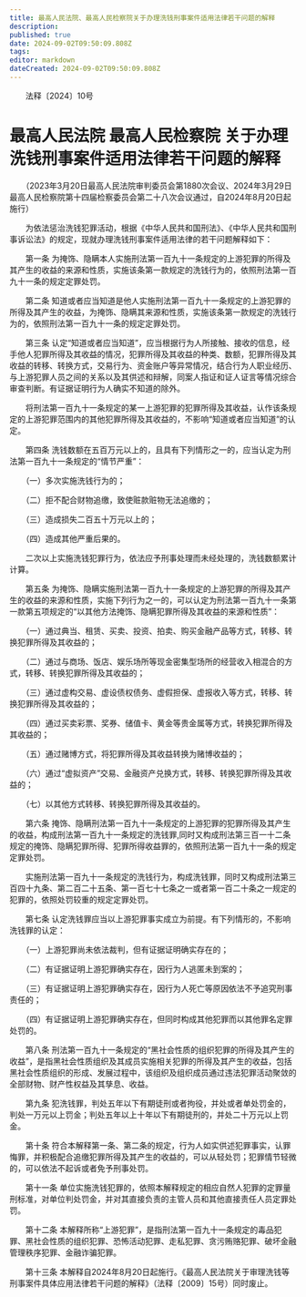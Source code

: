 ```yaml
---
title: 最高人民法院、最高人民检察院关于办理洗钱刑事案件适用法律若干问题的解释
description: 
published: true
date: 2024-09-02T09:50:09.808Z
tags: 
editor: markdown
dateCreated: 2024-09-02T09:50:09.808Z
---
```


　　法释〔2024〕10号
# 最高人民法院 最高人民检察院 关于办理洗钱刑事案件适用法律若干问题的解释

　　（2023年3月20日最高人民法院审判委员会第1880次会议、2024年3月29日最高人民检察院第十四届检察委员会第二十八次会议通过，自2024年8月20日起施行）

　　为依法惩治洗钱犯罪活动，根据《中华人民共和国刑法》、《中华人民共和国刑事诉讼法》的规定，现就办理洗钱刑事案件适用法律的若干问题解释如下：


　　第一条 为掩饰、隐瞒本人实施刑法第一百九十一条规定的上游犯罪的所得及其产生的收益的来源和性质，实施该条第一款规定的洗钱行为的，依照刑法第一百九十一条的规定定罪处罚。


　　第二条 知道或者应当知道是他人实施刑法第一百九十一条规定的上游犯罪的所得及其产生的收益，为掩饰、隐瞒其来源和性质，实施该条第一款规定的洗钱行为的，依照刑法第一百九十一条的规定定罪处罚。


　　第三条 认定“知道或者应当知道”，应当根据行为人所接触、接收的信息，经手他人犯罪所得及其收益的情况，犯罪所得及其收益的种类、数额，犯罪所得及其收益的转移、转换方式，交易行为、资金账户等异常情况，结合行为人职业经历、与上游犯罪人员之间的关系以及其供述和辩解，同案人指证和证人证言等情况综合审查判断。有证据证明行为人确实不知道的除外。

　　将刑法第一百九十一条规定的某一上游犯罪的犯罪所得及其收益，认作该条规定的上游犯罪范围内的其他犯罪所得及其收益的，不影响“知道或者应当知道”的认定。


　　第四条 洗钱数额在五百万元以上的，且具有下列情形之一的，应当认定为刑法第一百九十一条规定的“情节严重”：

　　（一）多次实施洗钱行为的；

　　（二）拒不配合财物追缴，致使赃款赃物无法追缴的；

　　（三）造成损失二百五十万元以上的；

　　（四）造成其他严重后果的。

　　二次以上实施洗钱犯罪行为，依法应予刑事处理而未经处理的，洗钱数额累计计算。


　　第五条 为掩饰、隐瞒实施刑法第一百九十一条规定的上游犯罪的所得及其产生的收益的来源和性质，实施下列行为之一的，可以认定为刑法第一百九十一条第一款第五项规定的“以其他方法掩饰、隐瞒犯罪所得及其收益的来源和性质”：

　　（一）通过典当、租赁、买卖、投资、拍卖、购买金融产品等方式，转移、转换犯罪所得及其收益的；

　　（二）通过与商场、饭店、娱乐场所等现金密集型场所的经营收入相混合的方式，转移、转换犯罪所得及其收益的；

　　（三）通过虚构交易、虚设债权债务、虚假担保、虚报收入等方式，转移、转换犯罪所得及其收益的；

　　（四）通过买卖彩票、奖券、储值卡、黄金等贵金属等方式，转换犯罪所得及其收益的；

　　（五）通过赌博方式，将犯罪所得及其收益转换为赌博收益的；

　　（六）通过“虚拟资产”交易、金融资产兑换方式，转移、转换犯罪所得及其收益的；

　　（七）以其他方式转移、转换犯罪所得及其收益的。


　　第六条 掩饰、隐瞒刑法第一百九十一条规定的上游犯罪的犯罪所得及其产生的收益，构成刑法第一百九十一条规定的洗钱罪,同时又构成刑法第三百一十二条规定的掩饰、隐瞒犯罪所得、犯罪所得收益罪的，依照刑法第一百九十一条的规定定罪处罚。

　　实施刑法第一百九十一条规定的洗钱行为，构成洗钱罪，同时又构成刑法第三百四十九条、第二百二十五条、第一百七十七条之一或者第一百二十条之一规定的犯罪的，依照处罚较重的规定定罪处罚。


　　第七条 认定洗钱罪应当以上游犯罪事实成立为前提。有下列情形的，不影响洗钱罪的认定：

　　（一）上游犯罪尚未依法裁判，但有证据证明确实存在的；

　　（二）有证据证明上游犯罪确实存在，因行为人逃匿未到案的；

　　（三）有证据证明上游犯罪确实存在，因行为人死亡等原因依法不予追究刑事责任的；

　　（四）有证据证明上游犯罪确实存在，但同时构成其他犯罪而以其他罪名定罪处罚的。


　　第八条 刑法第一百九十一条规定的“黑社会性质的组织犯罪的所得及其产生的收益”，是指黑社会性质组织及其成员实施相关犯罪的所得及其产生的收益，包括黑社会性质组织的形成、发展过程中，该组织及组织成员通过违法犯罪活动聚敛的全部财物、财产性权益及其孳息、收益。


　　第九条 犯洗钱罪，判处五年以下有期徒刑或者拘役，并处或者单处罚金的，判处一万元以上罚金；判处五年以上十年以下有期徒刑的，并处二十万元以上罚金。


　　第十条 符合本解释第一条、第二条的规定，行为人如实供述犯罪事实，认罪悔罪，并积极配合追缴犯罪所得及其产生的收益的，可以从轻处罚；犯罪情节轻微的，可以依法不起诉或者免予刑事处罚。


　　第十一条 单位实施洗钱犯罪的，依照本解释规定的相应自然人犯罪的定罪量刑标准，对单位判处罚金，并对其直接负责的主管人员和其他直接责任人员定罪处罚。


　　第十二条 本解释所称“上游犯罪”，是指刑法第一百九十一条规定的毒品犯罪、黑社会性质的组织犯罪、恐怖活动犯罪、走私犯罪、贪污贿赂犯罪、破坏金融管理秩序犯罪、金融诈骗犯罪。


　　第十三条 本解释自2024年8月20日起施行。《最高人民法院关于审理洗钱等刑事案件具体应用法律若干问题的解释》（法释〔2009〕15号）同时废止。